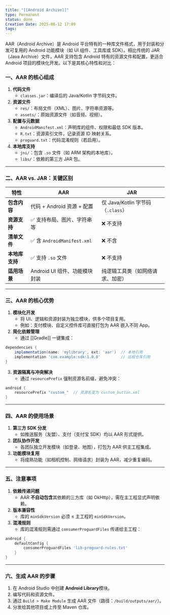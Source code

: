 ```yaml
---
title: "[[Android Archive]]"
type: Permanent
status: done
Creation Date: 2025-08-12 17:09
tags:
---
```

AAR（Android Archive）是 Android 平台特有的一种库文件格式，用于封装和分发可复用的 Android 功能模块（如 UI 组件、工具库或 SDK）。相比传统的 JAR（Java Archive）文件，AAR 支持包含 Android 特有的资源文件和配置，更适合 Android 项目的模块化开发。以下是其核心特性和对比：
### 一、AAR 的核心组成

1. ​**​代码文件​**​
    - `classes.jar`：编译后的 Java/Kotlin 字节码文件。
2. ​**​资源文件​**​
    - `res/`：布局文件（XML）、图片、字符串资源等。
    - `assets/`：原始资源文件（如音频、视频）。
3. ​**​配置与元数据​**​
    - `AndroidManifest.xml`：声明库的组件、权限和最低 SDK 版本。
    - `R.txt`：资源索引文件，记录资源 ID 映射关系。
    - `proguard.txt`：代码混淆规则（若启用）。
4. ​**​本地库支持​**​
    - `jni/`：包含 `.so` 文件（如 ARM 架构的本地库）。
    - `libs/`：依赖的第三方 JAR 包。

---
### 二、AAR vs. JAR：关键区别

|​**​特性​**​|​**​AAR​**​|​**​JAR​**​|
|---|---|---|
|​**​包含内容​**​|代码 + Android 资源 + 配置|仅 Java/Kotlin 字节码（`.class`）|
|​**​资源支持​**​|✅ 支持布局、图片、字符串等|❌ 不支持|
|​**​清单文件​**​|✅ 含 `AndroidManifest.xml`|❌ 不含|
|​**​本地库支持​**​|✅ 支持 `.so` 文件|❌ 不支持|
|​**​适用场景​**​|Android UI 组件、功能模块封装|纯逻辑工具类（如网络请求、加密）|

---
### 三、AAR 的核心优势
1. ​**​模块化开发​**​
    - 将 UI、逻辑和资源封装为独立模块，供多个项目复用。
    - 例如：支付模块、自定义控件库可直接打包为 AAR 嵌入不同 App。
2. ​**​简化依赖管理​**​
    - 通过 [[Gradle]] 一键集成：
```gradle
dependencies {
    implementation(name: 'mylibrary', ext: 'aar')  // 本地引用
    implementation 'com.example:sdk:1.0.0'         // 远程仓库引用
}
```
3. ​**​资源隔离与冲突解决​**​
    - 通过 `resourcePrefix` 强制资源名前缀，避免冲突：
```gradle
android {
    resourcePrefix "custom_"  // 资源名变为 custom_button.xml
}
```
---

### 四、AAR 的使用场景
1. ​**​第三方 SDK 分发​**​
    - 如推送服务（友盟）、支付（支付宝 SDK）均以 AAR 形式提供。
2. ​**​团队协作开发​**​
    - 各团队独立开发模块（如登录、地图），打包为 AAR 供主工程集成。
3. ​**​功能模块复用​**​
    - 将成熟功能（如相机控制、网络请求）封装为 AAR，减少重复编码。
---

### 五、注意事项
1. ​**​依赖传递问题​**​
    - AAR ​**​不自动包含​**​其依赖的三方库（如 OkHttp），需在主工程显式声明依赖。
2. ​**​版本兼容性​**​
    - 库的 `minSdkVersion` 必须 ≤ 主工程的 `minSdkVersion`。
3. ​**​混淆规则​**​
    - 库的混淆规则需通过 `consumerProguardFiles` 传递给主工程：
```gradle
android {
    defaultConfig {
        consumerProguardFiles 'lib-proguard-rules.txt'
    }
}
```
---

### 六、生成 AAR 的步骤

1. 在 Android Studio 中创建 ​**​Android Library​**​ 模块。
2. 编写代码和资源文件。
3. 通过 `Build > Make Module` 生成 AAR 文件（路径：`/build/outputs/aar/`）。
4. 分发给其他项目或上传至 Maven 仓库。